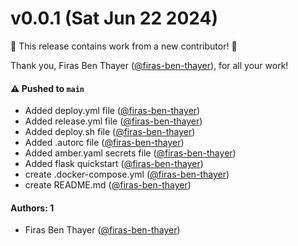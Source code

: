 # v0.0.1 (Sat Jun 22 2024)

:tada: This release contains work from a new contributor! :tada:

Thank you, Firas Ben Thayer ([@firas-ben-thayer](https://github.com/firas-ben-thayer)), for all your work!

#### ⚠️ Pushed to `main`

- Added deploy.yml file ([@firas-ben-thayer](https://github.com/firas-ben-thayer))
- Added release.yml file ([@firas-ben-thayer](https://github.com/firas-ben-thayer))
- Added deploy.sh file ([@firas-ben-thayer](https://github.com/firas-ben-thayer))
- Added .autorc file ([@firas-ben-thayer](https://github.com/firas-ben-thayer))
- Added amber.yaml secrets file ([@firas-ben-thayer](https://github.com/firas-ben-thayer))
- Added flask quickstart ([@firas-ben-thayer](https://github.com/firas-ben-thayer))
- create .docker-compose.yml ([@firas-ben-thayer](https://github.com/firas-ben-thayer))
- create README.md ([@firas-ben-thayer](https://github.com/firas-ben-thayer))

#### Authors: 1

- Firas Ben Thayer ([@firas-ben-thayer](https://github.com/firas-ben-thayer))
